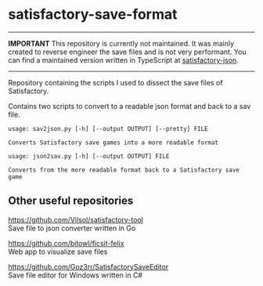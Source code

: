 # satisfactory-save-format


---
**IMPORTANT** 
This repository is currently not maintained. It was mainly created to reverse engineer the save files and is not very performant. You can find a maintained version written in TypeScript at [satisfactory-json](https://github.com/ficsit-felix/satisfactory-json).

---

Repository containing the scripts I used to dissect the save files of Satisfactory.

Contains two scripts to convert to a readable json format and back to a sav file.

```
usage: sav2json.py [-h] [--output OUTPUT] [--pretty] FILE

Converts Satisfactory save games into a more readable format
```

```
usage: json2sav.py [-h] [--output OUTPUT] FILE

Converts from the more readable format back to a Satisfactory save game
```

## Other useful repositories

https://github.com/Vilsol/satisfactory-tool  
Save file to json converter written in Go

https://github.com/bitowl/ficsit-felix  
Web app to visualize save files

https://github.com/Goz3rr/SatisfactorySaveEditor  
Save file editor for Windows written in C#
